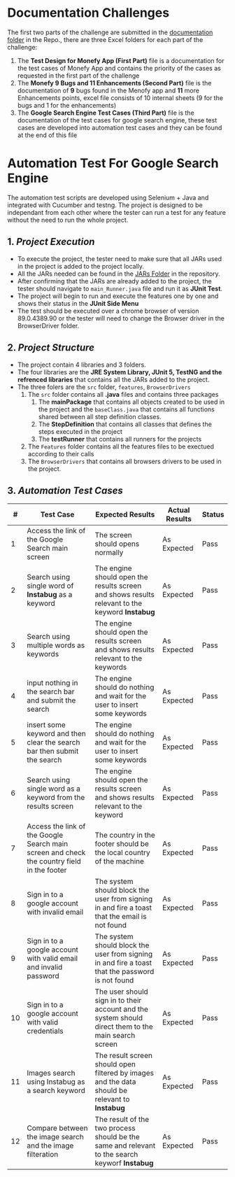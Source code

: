 # Documentation Challenges
The first two parts of the challenge are submitted in the [documentation folder](https://github.com/ahmedfatouh15-arch/googleSearch/tree/master/Documentation) in the Repo., there are three Excel folders for each part of the challenge:
1. The **Test Design for Monefy App (First Part)** file is a documentation for the test cases of Monefy App and contains the priority of the cases as requested in the first part of the challenge
2. The **Monefy 9 Bugs and 11 Enhancements (Second Part)** file is the documentation of **9** bugs found in the Menofy app and **11** more Enhancements points, excel file consists of 10 internal sheets (9 for the bugs and 1 for the enhancements)
3. The **Google Search Engine Test Cases (Third Part)** file is the documentation of the test cases for google search engine, these test cases are developed into automation test cases and they can be found at the end of this file

# Automation Test For Google Search Engine
The automation test scripts are developed using Selenium + Java and integrated with Cucumber and testng. The project is designed to be independant from each other where the tester can run a test for any feature without the need to run the whole project. 

## 1. _Project Execution_
- To execute the project, the tester need to make sure that all JARs used in the project is added to the project locally.
- All the JARs needed can be found in the [JARs Folder](https://github.com/ahmedfatouh15-arch/googleSearch/tree/master/JARs) in the repository.
- After confirming that the JARs are already added to the project, the tester should navigate to `main_Runner.java` file and run it as **JUnit Test**.
- The project will begin to run and execute the features one by one and shows their status in the **JUnit Side Menu**
- The test should be executed over a chrome browser of version 89.0.4389.90 or the tester will need to change the Browser driver in the BrowserDriver folder.

## 2. _Project Structure_
- The project contain 4 libraries and 3 folders.
- The four libraries are the **JRE System Library, JUnit 5, TestNG and the refrenced libraries** that contains all the JARs added to the project.
- The three folers are the `src` folder, `features`, `BrowserDrivers`
    1. The `src` folder contains all **.java** files and contains three packages
        1. The **mainPackage** that contains all objects created to be used in the project and the `baseClass.java` that contains all functions shared between all step definition classes.
        2. The **StepDefinition** that contains all classes that defines the steps executed in the project
        3. The **testRunner** that contains all runners for the projects
    2. The `Features` folder contains all the features files to be exectued according to their calls
    3. The `BrowserDrivers` that contains all browsers drivers to be used in the project.

## 3. _Automation Test Cases_
|#|Test Case|Expected Results|Actual Results|Status|
| ----------- | ----------- | ----------- | ----------- | ----------- |
|1|Access the link of the Google Search main screen|The screen should opens normally|As Expected|Pass|
|2|Search using single word of **Instabug** as a keyword|The engine should open the results screen and shows results relevant to the keyword **Instabug**|As Expected|Pass|
|3|Search using multiple words as keywords|The engine should open the results screen and shows results relevant to the keywords|As Expected|Pass|
|4|input nothing in the search bar and submit the search|The engine should do nothing and wait for the user to insert some keywords|As Expected|Pass|
|5|insert some keyword and then clear the search bar then submit the search|The engine should do nothing and wait for the user to insert some keywords|As Expected|Pass|
|6|Search using single word as a keyword from the results screen|The engine should open the results screen and shows results relevant to the keyword|As Expected|Pass|
|7|Access the link of the Google Search main screen and check the country field in the footer|The country in the footer should be the local country of the machine|As Expected|Pass|
|8|Sign in to a google account with invalid email|The system should block the user from signing in and fire a toast that the email is not found|As Expected|Pass|
|9|Sign in to a google account with valid email and invalid password|The system should block the user from signing in and fire a toast that the password is not found|As Expected|Pass|
|10|Sign in to a google account with valid credentials|The user should sign in to their account and the system should direct them to the main search screen|As Expected|Pass|
|11|Images search using Instabug as a search keyword|The result screen should open filtered by images and the data should be relevant to **Instabug**|As Expected|Pass|
|12|Compare between the image search and the image filteration|The result of the two process should be the same and relevant to the search keyworf **Instabug**|As Expected|Pass|

